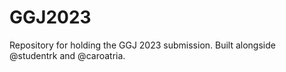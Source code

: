 # GGJ2023
Repository for holding the GGJ 2023 submission. Built alongside @studentrk and @caroatria.
